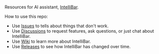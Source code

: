Resources for AI assistant, [IntelliBar](https://intellibar.app/).

How to use this repo:

- Use [Issues](https://github.com/intellibar/main/issues) to tells about things that don't work.
- Use [Discussions](https://github.com/intellibar/main/discussions) to request features, ask questions, or just chat about IntelliBar.  
- Use [Wiki](https://github.com/intellibar/main/wiki) to learn more about IntelliBar.
- Use [Releases](https://github.com/intellibar/main/releases) to see how IntelliBar has changed over time.
